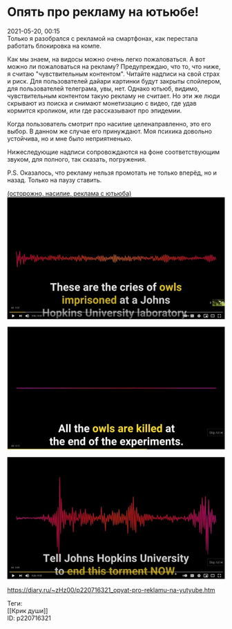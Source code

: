 Опять про рекламу на ютьюбе!
=============================

   
 2021-05-20, 00:15   
  Только я разобрался с рекламой на смартфонах, как перестала работать блокировка на компе.   
   
 Как мы знаем, на видосы можно очень легко пожаловаться. А вот можно ли пожаловаться на рекламу? Предупреждаю, что то, что ниже, я считаю "чувствительным контентом". Читайте надписи на свой страх и риск. Для пользователей дайари картинки будут закрыты спойлером, для пользователей телеграма, увы, нет. Однако ютьюб, видимо, чувствительным контентом такую рекламу не считает. Но эти же люди скрывают из поиска и снимают монетизацию с видео, где удав кормится кроликом, или где рассказывают про эпидемии.   
   
 Когда пользователь смотрит про насилие целенаправленно, это его выбор. В данном же случае его принуждают. Моя психика довольно устойчива, но и мне было неприятненько.   
   
 Нижеследующие надписи сопровождаются на фоне соответствующим звуком, для полного, так сказать, погружения.   
   
 P.S. Оказалось, что рекламу нельзя промотать не только вперёд, но и назад. Только на паузу ставить.   
   
  [(осторожно, насилие, реклама с ютьюба)](https://zHz00.diary.ru/p220716321.htm?index=1#linkmore220716321m1)      
   [![](pics/e16a4af81c3dt.jpg)](https://d.radikal.ru/d36/2105/68/e16a4af81c3d.jpg)    
   
  [![](pics/7dfa4c7aa710t.jpg)](https://b.radikal.ru/b07/2105/2b/7dfa4c7aa710.jpg)    
   
  [![](pics/3cc0f07f0834t.jpg)](https://d.radikal.ru/d25/2105/e0/3cc0f07f0834.jpg)     
     
    
 <https://diary.ru/~zHz00/p220716321_opyat-pro-reklamu-na-yutyube.htm>   
   
 Теги:   
 [[Крик души]]   
 ID: p220716321